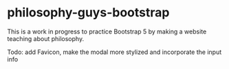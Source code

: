 # philosophy-guys-bootstrap
This is a work in progress to practice Bootstrap 5 by making a website teaching about philosophy.

Todo:
  add Favicon,
  make the modal more stylized and incorporate the input info
